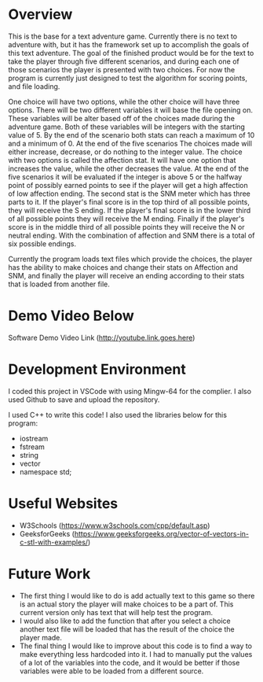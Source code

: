 # Overview

This is the base for a text adventure game. Currently there is no text to adventure with, but it has the framework set up to accomplish the goals of this text adventure. The goal of the finished product would be for the text to take the player through five different scenarios, and during each one of those scenarios the player is presented with two choices. For now the program is currently just designed to test the algorithm for scoring points, and file loading.

One choice will have two options, while the other choice will have three options. There will be two different variables it will base the file opening on. These variables will be alter based off of the choices made during the adventure game. Both of these variables will be integers with the starting value of 5. By the end of the scenario both stats can reach a maximum of 10 and a minimum of 0. At the end of the five scenarios The choices made will either increase, decrease, or do nothing to the integer value. The choice with two options is called the affection stat. It will have one option that increases the value, while the other decreases the value. At the end of the five scenarios it will be evaluated if the integer is above 5 or the halfway point of possibly earned points to see if the player will get a high affection of low affection ending. The second stat is the SNM meter which has three parts to it. If the player's final score is in the top third of all possible points, they will receive the S ending. If the player's final score is in the lower third of all possible points they will receive the M ending. Finally if the player's score is in the middle third of all possible points they will receive the N or neutral ending. With the combination of affection and SNM there is a total of six possible endings. 

Currently the program loads text files which provide the choices, the player has the ability to make choices and change their stats on Affection and SNM, and finally the player will receive an ending according to their stats that is loaded from another file.


# Demo Video Below
Software Demo Video Link (http://youtube.link.goes.here)

# Development Environment
I coded this project in VSCode with using Mingw-64 for the complier. I also used Github to save and upload the repository.

I used C++ to write this code!
I also used the libraries below for this program:
- iostream
- fstream
- string
- vector
- namespace std;

# Useful Websites

- W3Schools (https://www.w3schools.com/cpp/default.asp)
- GeeksforGeeks (https://www.geeksforgeeks.org/vector-of-vectors-in-c-stl-with-examples/)

# Future Work

- The first thing I would like to do is add actually text to this game so there is an actual story the player will make choices to be a part of. This current version only has text that will help test the program.
- I would also like to add the function that after you select a choice another text file will be loaded that has the result of the choice the player made.
- The final thing I would like to improve about this code is to find a way to make everything less hardcoded into it. I had to manually put the values of a lot of the variables into the code, and it would be better if those variables were able to be loaded from a different source.
